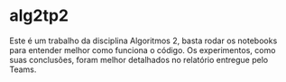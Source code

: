# alg2tp2

Este é um trabalho da disciplina Algoritmos 2, basta rodar os notebooks para entender melhor como funciona o código. Os experimentos, como suas conclusões, foram melhor detalhados no relatório entregue pelo Teams.
